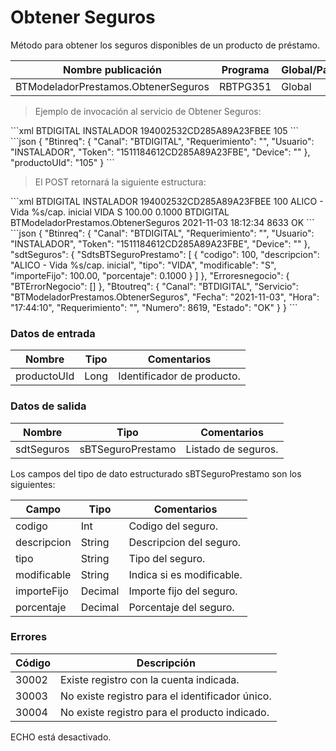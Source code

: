 #  Obtener Seguros 

Método para obtener los seguros disponibles de un producto de préstamo. 

Nombre publicación | Programa | Global/País 
--------- | ----------- | ----------- 
BTModeladorPrestamos.ObtenerSeguros | RBTPG351 | Global 

> Ejemplo de invocación al servicio de Obtener Seguros: 

<code-group> 
<code-block title="XML" active> 
```xml 
<soapenv:Envelope xmlns:soapenv="http://schemas.xmlsoap.org/soap/envelope/" xmlns:bts="http://uy.com.dlya.bantotal/BTSOA/"> 
   <soapenv:Header/> 
   <soapenv:Body> 
      <bts:BTModeladorPrestamos.ObtenerSeguros> 
         <bts:Btinreq> 
            <bts:Canal>BTDIGITAL</bts:Canal> 
            <bts:Requerimiento></bts:Requerimiento> 
            <bts:Usuario>INSTALADOR</bts:Usuario> 
            <bts:Token>194002532CD285A89A23FBEE</bts:Token> 
            <bts:Device></bts:Device> 
         </bts:Btinreq> 
         <bts:productoUId>105</bts:productoUId> 
      </bts:BTModeladorPrestamos.ObtenerSeguros> 
   </soapenv:Body> 
</soapenv:Envelope> 
``` 
</code-block> 

<code-block title="JSON"> 
```json 
{ 
    "Btinreq": { 
        "Canal": "BTDIGITAL", 
        "Requerimiento": "", 
        "Usuario": "INSTALADOR", 
        "Token": "1511184612CD285A89A23FBE", 
        "Device": "" 
    }, 
    "productoUId": "105" 
} 
``` 
</code-block> 
</code-group> 

> El POST retornará la siguiente estructura: 

<code-group> 
<code-block title="XML" active> 
```xml 
<SOAP-ENV:Envelope xmlns:SOAP-ENV="http://schemas.xmlsoap.org/soap/envelope/" xmlns:xsd="http://www.w3.org/2001/XMLSchema" xmlns:SOAP-ENC="http://schemas.xmlsoap.org/soap/encoding/" xmlns:xsi="http://www.w3.org/2001/XMLSchema-instance"> 
   <SOAP-ENV:Body> 
      <BTModeladorPrestamos.ObtenerSegurosResponse xmlns="http://uy.com.dlya.bantotal/BTSOA/"> 
         <Btinreq> 
            <Canal>BTDIGITAL</Canal> 
            <Requerimiento/> 
            <Usuario>INSTALADOR</Usuario> 
            <Token>194002532CD285A89A23FBEE</Token> 
            <Device/> 
         </Btinreq> 
         <sdtSeguros> 
            <SdtsBTSeguroPrestamo> 
               <codigo>100</codigo> 
               <descripcion>ALICO - Vida %s/cap. inicial</descripcion> 
               <tipo>VIDA</tipo> 
               <modificable>S</modificable> 
               <importeFijo>100.00</importeFijo> 
               <porcentaje>0.1000</porcentaje> 
            </SdtsBTSeguroPrestamo> 
         </sdtSeguros> 
         <Erroresnegocio></Erroresnegocio> 
         <Btoutreq> 
            <Canal>BTDIGITAL</Canal> 
            <Servicio>BTModeladorPrestamos.ObtenerSeguros</Servicio> 
            <Fecha>2021-11-03</Fecha> 
            <Hora>18:12:34</Hora> 
            <Requerimiento/> 
            <Numero>8633</Numero> 
            <Estado>OK</Estado> 
         </Btoutreq> 
      </BTModeladorPrestamos.ObtenerSegurosResponse> 
   </SOAP-ENV:Body> 
</SOAP-ENV:Envelope> 
``` 
</code-block> 

<code-block title="JSON"> 
```json 
{ 
    "Btinreq": { 
        "Canal": "BTDIGITAL", 
        "Requerimiento": "", 
        "Usuario": "INSTALADOR", 
        "Token": "1511184612CD285A89A23FBE", 
        "Device": "" 
    }, 
    "sdtSeguros": { 
        "SdtsBTSeguroPrestamo": [ 
            { 
                "codigo": 100, 
                "descripcion": "ALICO - Vida %s/cap. inicial", 
                "tipo": "VIDA", 
                "modificable": "S", 
                "importeFijo": 100.00, 
                "porcentaje": 0.1000 
            } 
        ] 
    }, 
    "Erroresnegocio": { 
        "BTErrorNegocio": [] 
    }, 
    "Btoutreq": { 
        "Canal": "BTDIGITAL", 
        "Servicio": "BTModeladorPrestamos.ObtenerSeguros", 
        "Fecha": "2021-11-03", 
        "Hora": "17:44:10", 
        "Requerimiento": "", 
        "Numero": 8619, 
        "Estado": "OK" 
    } 
} 
``` 
</code-block> 
</code-group>  

### Datos de entrada 

Nombre | Tipo | Comentarios 
--------- | ----------- | ----------- 
productoUId | Long | Identificador de producto. 

### Datos de salida 

Nombre | Tipo | Comentarios 
--------- | ----------- | ----------- 
sdtSeguros | sBTSeguroPrestamo | Listado de seguros. 

Los campos del tipo de dato estructurado sBTSeguroPrestamo son los siguientes: 

Campo | Tipo | Comentarios 
--------- | ----------- | ----------- 
codigo | Int | Codigo del seguro. 
descripcion | String | Descripcion del seguro. 
tipo | String | Tipo del seguro. 
modificable | String | Indica si es modificable. 
importeFijo | Decimal | Importe fijo del seguro. 
porcentaje | Decimal | Porcentaje del seguro. 

### Errores 

Código | Descripción 
--------- | -----------  
30002 | Existe registro con la cuenta indicada. 
30003 | No existe registro para el identificador único. 
30004 | No existe registro para el producto indicado. 

ECHO está desactivado.
